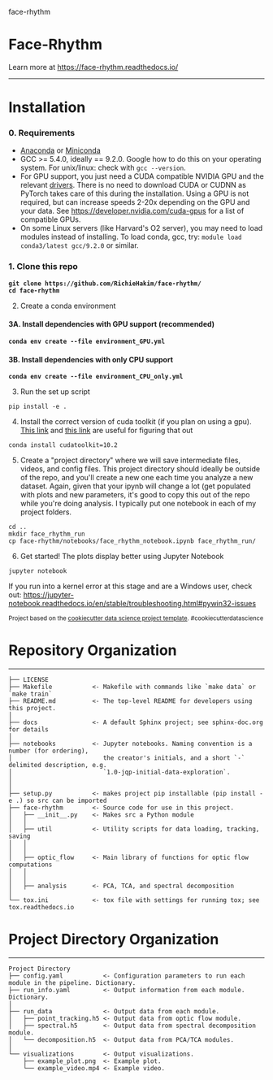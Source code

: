 face-rhythm
# Face-Rhythm

Learn more at https://face-rhythm.readthedocs.io/

--------

# Installation

### 0. Requirements
- [Anaconda](https://www.anaconda.com/distribution/) or [Miniconda](https://docs.conda.io/en/latest/miniconda.html)<br>
- GCC >= 5.4.0, ideally == 9.2.0. Google how to do this on your operating system. For unix/linux: check with `gcc --version`.<br>
- For GPU support, you just need a CUDA compatible NVIDIA GPU and the relevant [drivers](https://www.nvidia.com/Download/index.aspx?lang=en-us). There is no need to download CUDA or CUDNN as PyTorch takes care of this during the installation. Using a GPU is not required, but can increase speeds 2-20x depending on the GPU and your data. See https://developer.nvidia.com/cuda-gpus for a list of compatible GPUs.
- On some Linux servers (like Harvard's O2 server), you may need to load modules instead of installing. To load conda, gcc, try: `module load conda3/latest gcc/9.2.0` or similar.<br>

### 1. Clone this repo 

**`git clone https://github.com/RichieHakim/face-rhythm/`**<br>
**`cd face-rhythm`**<br>

2. Create a conda environment 
#### 3A. Install dependencies with GPU support (recommended)<br>
**`conda env create --file environment_GPU.yml`**<br>

#### 3B. Install dependencies with only CPU support<br>
**`conda env create --file environment_CPU_only.yml`**<br>

3. Run the set up script
```
pip install -e . 
```
4. Install the correct version of cuda toolkit (if you plan on using a gpu). [This link](https://anaconda.org/anaconda/cudatoolkit) and [this link](https://pytorch.org/get-started/locally/) are useful for figuring that out
```
conda install cudatoolkit=10.2
```
5. Create a "project directory" where we will save intermediate files, videos, and config files.
This project directory should ideally be outside of the repo, and you'll create a new one each time
you analyze a new dataset.
Again, given that your ipynb will change a lot (get populated with plots and new parameters,
it's good to copy this out of the repo while you're doing analysis. I typically put one notebook in
each of my project folders.

```
cd ..
mkdir face_rhythm_run
cp face-rhythm/notebooks/face_rhythm_notebook.ipynb face_rhythm_run/
```

6. Get started! The plots display better using Jupyter Notebook
```
jupyter notebook
```
If you run into a kernel error at this stage and are a Windows user, check out: 
https://jupyter-notebook.readthedocs.io/en/stable/troubleshooting.html#pywin32-issues

<p><small>Project based on the <a target="_blank" href="https://drivendata.github.io/cookiecutter-data-science/">cookiecutter data science project template</a>. #cookiecutterdatascience</small></p>


# Repository Organization
------------

    ├── LICENSE
    ├── Makefile           <- Makefile with commands like `make data` or `make train`
    ├── README.md          <- The top-level README for developers using this project.
    │
    ├── docs               <- A default Sphinx project; see sphinx-doc.org for details
    │
    ├── notebooks          <- Jupyter notebooks. Naming convention is a number (for ordering),
    │                         the creator's initials, and a short `-` delimited description, e.g.
    │                         `1.0-jqp-initial-data-exploration`.
    │
    │
    ├── setup.py           <- makes project pip installable (pip install -e .) so src can be imported
    ├── face-rhythm        <- Source code for use in this project.
    │   ├── __init__.py    <- Makes src a Python module
    │   │
    │   ├── util           <- Utility scripts for data loading, tracking, saving
    │   │   
    │   │
    │   ├── optic_flow     <- Main library of functions for optic flow computations
    │   │   
    │   │
    │   ├── analysis       <- PCA, TCA, and spectral decomposition                
    │
    └── tox.ini            <- tox file with settings for running tox; see tox.readthedocs.io

# Project Directory Organization
------------

    Project Directory
    ├── config.yaml           <- Configuration parameters to run each module in the pipeline. Dictionary.
    ├── run_info.yaml         <- Output information from each module. Dictionary.
    │
    ├── run_data              <- Output data from each module.
    │   ├── point_tracking.h5 <- Output data from optic flow module.
    │   ├── spectral.h5       <- Output data from spectral decomposition module.
    │   └── decomposition.h5  <- Output data from PCA/TCA modules.
    │   
    └── visualizations        <- Output visualizations.
        ├── example_plot.png  <- Example plot.
        └── example_video.mp4 <- Example video.

    
